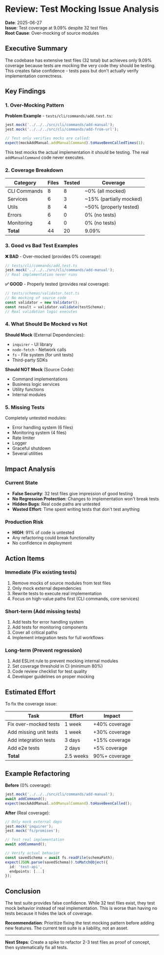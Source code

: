 # Review: Test Mocking Issue Analysis

**Date**: 2025-06-27  
**Issue**: Test coverage at 9.09% despite 32 test files  
**Root Cause**: Over-mocking of source modules

## Executive Summary

The codebase has extensive test files (32 total) but achieves only 9.09% coverage because tests are mocking the very code they should be testing. This creates false confidence - tests pass but don't actually verify implementation correctness.

## Key Findings

### 1. Over-Mocking Pattern

**Problem Example** - `tests/cli/commands/add.test.ts`:
```typescript
jest.mock('../../../src/cli/commands/add-manual');
jest.mock('../../../src/cli/commands/add-from-url');

// Test only verifies mocks are called:
expect(mockAddManual.addManualCommand).toHaveBeenCalledTimes(1);
```

This test mocks the actual implementation it should be testing. The real `addManualCommand` code never executes.

### 2. Coverage Breakdown

| Category | Files | Tested | Coverage |
|----------|-------|--------|----------|
| CLI Commands | 8 | 8 | ~0% (all mocked) |
| Services | 6 | 3 | ~15% (partially mocked) |
| Utils | 8 | 4 | ~50% (properly tested) |
| Errors | 6 | 0 | 0% (no tests) |
| Monitoring | 4 | 0 | 0% (no tests) |
| **Total** | 44 | 20 | 9.09% |

### 3. Good vs Bad Test Examples

**❌ BAD** - Over-mocked (provides 0% coverage):
```typescript
// tests/cli/commands/add.test.ts
jest.mock('../../../src/cli/commands/add-manual');
// Real implementation never runs
```

**✅ GOOD** - Properly tested (provides real coverage):
```typescript
// tests/schemas/validator.test.ts
// No mocking of source code
const validator = new Validator();
const result = validator.validate(testSchema);
// Real validation logic executes
```

### 4. What Should Be Mocked vs Not

**Should Mock** (External Dependencies):
- `inquirer` - UI library
- `node-fetch` - Network calls
- `fs` - File system (for unit tests)
- Third-party SDKs

**Should NOT Mock** (Source Code):
- Command implementations
- Business logic services
- Utility functions
- Internal modules

### 5. Missing Tests

Completely untested modules:
- Error handling system (6 files)
- Monitoring system (4 files)
- Rate limiter
- Logger
- Graceful shutdown
- Several utilities

## Impact Analysis

### Current State
- **False Security**: 32 test files give impression of good testing
- **No Regression Protection**: Changes to implementation won't break tests
- **Hidden Bugs**: Real code paths are untested
- **Wasted Effort**: Time spent writing tests that don't test anything

### Production Risk
- **HIGH**: 91% of code is untested
- Any refactoring could break functionality
- No confidence in deployment

## Action Items

### Immediate (Fix existing tests)
1. Remove mocks of source modules from test files
2. Only mock external dependencies
3. Rewrite tests to execute real implementation
4. Focus on high-value paths first (CLI commands, core services)

### Short-term (Add missing tests)
1. Add tests for error handling system
2. Add tests for monitoring components
3. Cover all critical paths
4. Implement integration tests for full workflows

### Long-term (Prevent regression)
1. Add ESLint rule to prevent mocking internal modules
2. Set coverage threshold in CI (minimum 80%)
3. Code review checklist for test quality
4. Developer guidelines on proper mocking

## Estimated Effort

To fix the coverage issue:

| Task | Effort | Impact |
|------|--------|--------|
| Fix over-mocked tests | 1 week | +40% coverage |
| Add missing unit tests | 1 week | +30% coverage |
| Add integration tests | 3 days | +15% coverage |
| Add e2e tests | 2 days | +5% coverage |
| **Total** | 2.5 weeks | 90%+ coverage |

## Example Refactoring

**Before** (0% coverage):
```typescript
jest.mock('../../../src/cli/commands/add-manual');
await addCommand();
expect(mockAddManual.addManualCommand).toHaveBeenCalled();
```

**After** (Real coverage):
```typescript
// Only mock external deps
jest.mock('inquirer');
jest.mock('fs/promises');

// Test real implementation
await addCommand();

// Verify actual behavior
const savedSchema = await fs.readFile(schemaPath);
expect(JSON.parse(savedSchema)).toMatchObject({
  id: 'test-api',
  endpoints: [...]
});
```

## Conclusion

The test suite provides false confidence. While 32 test files exist, they test mock behavior instead of real implementation. This is worse than having no tests because it hides the lack of coverage.

**Recommendation**: Prioritize fixing the test mocking pattern before adding new features. The current test suite is a liability, not an asset.

---

**Next Steps**: Create a spike to refactor 2-3 test files as proof of concept, then systematically fix all tests.